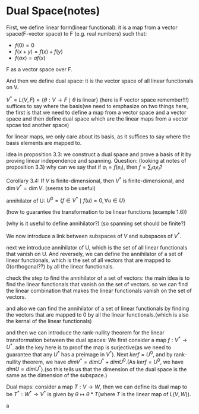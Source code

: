 # Dual Space(notes)
First, we define linear form(linear functional): it is a map from a vector space(F-vector space) to F (e.g. real numbers) such that:
- $f(0) = 0$
- $f(x+y) = f(x) + f(y)$
- $f(ax) = af(x)$

F as a vector space over F.

And then we define dual space: it is the vector space of all linear functionals on V.

$V^* = L(V,F) = \{\theta: V \to F \mid \theta \text{ is linear}\}$
(here is F vector space remember!!!)
suffices to say where the basis(we need to emphasize on two things here, the first is that we need to define a map from a vector space and a vector space and then define dual space which are the linear maps from a vector spcae tod another space)

for linear maps, we only care about its basis, as it 
suffices to say where the basis elements are mapped to.

idea in proposition 3.3: we construct a dual space and prove a basis of it by proving linear independence and spanning.
Question: (looking at notes of proposition 3.3) why can we say that if $a_i = f(e_i)$, then $f = \sum_i a_i\epsilon_i$?

Corollary 3.4: If $V$ is finite-dimensional, then $V^*$ is finite-dimensional, and $\dim V^* = \dim V$.
(seems to be useful)

annihilator of U: $U^0 = \{f \in V^* \mid f(u) = 0, \forall u \in U\}$



(how to guarantee the transformation to be linear functions (example 1.6))

(why is it useful to define annihilator?)
(so spanning set should be finite?)


We now introduce a link between subspaces of $V$ and subspaces of $V^*$.

next we introduce annihilator of U, which is the set of all linear functionals that vanish on U.
And reversely, we can define the annihilator of a set of linear functionals, which is the set of all vectors that are mapped to 0(orthogonal??) by all the linear functionals.

check the step to find the annihilator of a set of vectors: the main idea is to find the linear functionals that vanish on the set of vectors. so we can find the linear combination that makes the linear functionals vanish on the set of vectors.

and also we can find the annihilator of a set of linear functionals by finding the vectors that are mapped to 0 by all the linear functionals.(which is also the kernal of the linear functionals)

and then we can introduce the rank-nullity theorem for the linear transformation between the dual spaces: We first consider a map $f: V^* \to U^*$. adn the key here is to proof the map is surjective(as we need to guarantee that any $U^*$ has a preimage in $V^*$). Next $kerf=U^0$, and by rank-nullity theorem, we have $dimV^* = dimU^* + dimU^0$.(As $kerf=U^0$, we have $dimU= dimU^*$).(so this tells us that the dimension of the dual space is the same as the dimension of the subspace.)


Dual maps:
consider a map $T: V \to W$, then we can define its dual map to be $T^*: W^* \to V^*$ is given by $\theta \mapsto \theta*T$(where $T$ is the linear map of $L(V,W)$).

a 






